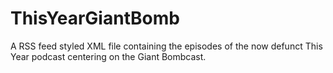 # ThisYearGiantBomb
A RSS feed styled XML file containing the episodes of the now defunct This Year podcast centering on the Giant Bombcast.
